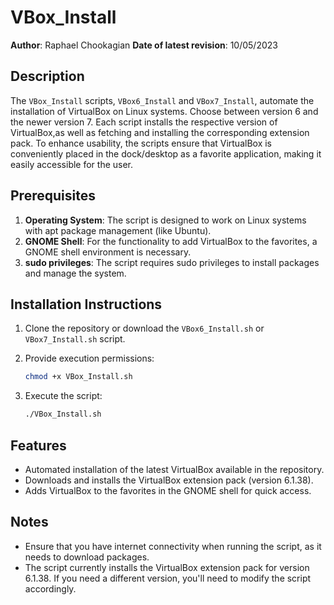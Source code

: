 # VBox_Install

**Author**: Raphael Chookagian
**Date of latest revision**: 10/05/2023

## Description

The `VBox_Install` scripts, `VBox6_Install` and `VBox7_Install`, automate the installation of VirtualBox on Linux systems. Choose between version 6 and the newer version 7. Each script installs the respective version of VirtualBox,as well as fetching and installing the corresponding extension pack. To enhance usability, the scripts ensure that VirtualBox is conveniently placed in the dock/desktop as a favorite application, making it easily accessible for the user.

## Prerequisites

1. **Operating System**: The script is designed to work on Linux systems with apt package management (like Ubuntu).
2. **GNOME Shell**: For the functionality to add VirtualBox to the favorites, a GNOME shell environment is necessary.
3. **sudo privileges**: The script requires sudo privileges to install packages and manage the system.

## Installation Instructions

1. Clone the repository or download the `VBox6_Install.sh` or `VBox7_Install.sh` script.
2. Provide execution permissions:

   ```bash
   chmod +x VBox_Install.sh
   ```

3. Execute the script:

   ```bash
   ./VBox_Install.sh
   ```

## Features

- Automated installation of the latest VirtualBox available in the repository.
- Downloads and installs the VirtualBox extension pack (version 6.1.38).
- Adds VirtualBox to the favorites in the GNOME shell for quick access.

## Notes

- Ensure that you have internet connectivity when running the script, as it needs to download packages.
- The script currently installs the VirtualBox extension pack for version 6.1.38. If you need a different version, you'll need to modify the script accordingly.
